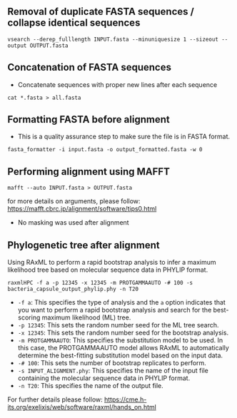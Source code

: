 
## Removal of duplicate FASTA sequences / collapse identical sequences

```
vsearch --derep_fulllength INPUT.fasta --minuniquesize 1 --sizeout --output OUTPUT.fasta                

```
## Concatenation of FASTA sequences

* Concatenate sequences with proper new lines after each sequence

```
cat *.fasta > all.fasta
```
## Formatting FASTA before alignment
* This is a quality assurance step to make sure the file is in FASTA format.
```
fasta_formatter -i input.fasta -o output_formatted.fasta -w 0
```

## Performing alignment using MAFFT

```
mafft --auto INPUT.fasta > OUTPUT.fasta

```

for more details on arguments, please follow: https://mafft.cbrc.jp/alignment/software/tips0.html

* No masking was used after alignment 
## Phylogenetic tree after alignment
Using RAxML to perform a rapid bootstrap analysis to infer a maximum likelihood tree based on molecular sequence data in PHYLIP format. 

```
raxmlHPC -f a -p 12345 -x 12345 -m PROTGAMMAAUTO -# 100 -s bacteria_capsule_output_phylip.phy -n T20

```

* ```-f a```: This specifies the type of analysis and the ```a``` option indicates that you want to perform a rapid bootstrap analysis and search for the best-scoring maximum likelihood (ML) tree.
* ```-p 12345```: This sets the random number seed for the ML tree search. 
* ```-x 12345```: This sets the random number seed for the bootstrap analysis. 
* ```-m PROTGAMMAAUTO```: This specifies the substitution model to be used. In this case, the PROTGAMMAAUTO model allows RAxML to automatically determine the best-fitting substitution model based on the input data.
* ```-# 100```: This sets the number of bootstrap replicates to perform.
* ```-s INPUT_ALIGNMENT.phy```: This specifies the name of the input file containing the molecular sequence data in PHYLIP format.
* ```-n T20```: This specifies the name of the output file. 


For further details please follow: https://cme.h-its.org/exelixis/web/software/raxml/hands_on.html 
